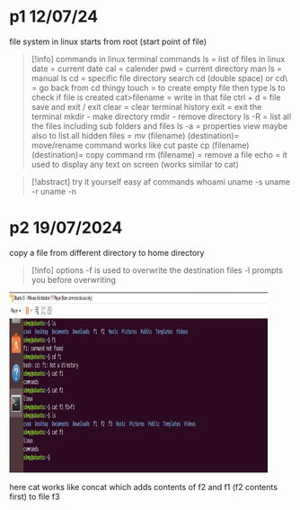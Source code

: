   # p1 12/07/24

file system in linux starts from root
(start point of file)


> [!info] commands in linux
> terminal commands
> ls = list of files in linux
> date = current date
> cal = calender
> pwd = current directory
> man ls = manual ls
> cd = specific file directory search
> cd (double space) or cd\ = go back from cd thingy
> touch = to create empty file then type ls to check if file is created
> cat>filename = write in that file
> ctrl + d = file save and exit / exit
> clear = clear terminal history
> exit = exit the terminal
> mkdir - make directory
> rmdir - remove directory
> ls -R = list all the files including sub folders and files
> ls -a = properties view maybe also to list all hidden files
> = mv (filename) (destination)= move/rename command  works like cut paste
> cp (filename) (destination)= copy command
> rm (filename) = remove a file
> echo = it used to display any text on screen (works similar to cat)

  > [!abstract] try it yourself easy af commands
  > whoami
> uname -s 
> uname -r
> uname -n

# p2 19/07/2024


copy a file from different directory to home directory

> [!info] options
> -f is used to overwrite the destination files
> -l prompts you before overwriting
   
 <img src=.attachments/a3aa3aa9663e0733b0d87c4c1bac978307c5b3b3.png width = "460" height = "320">

here cat works like concat which adds contents of f2 and f1 (f2 contents first) to file f3







